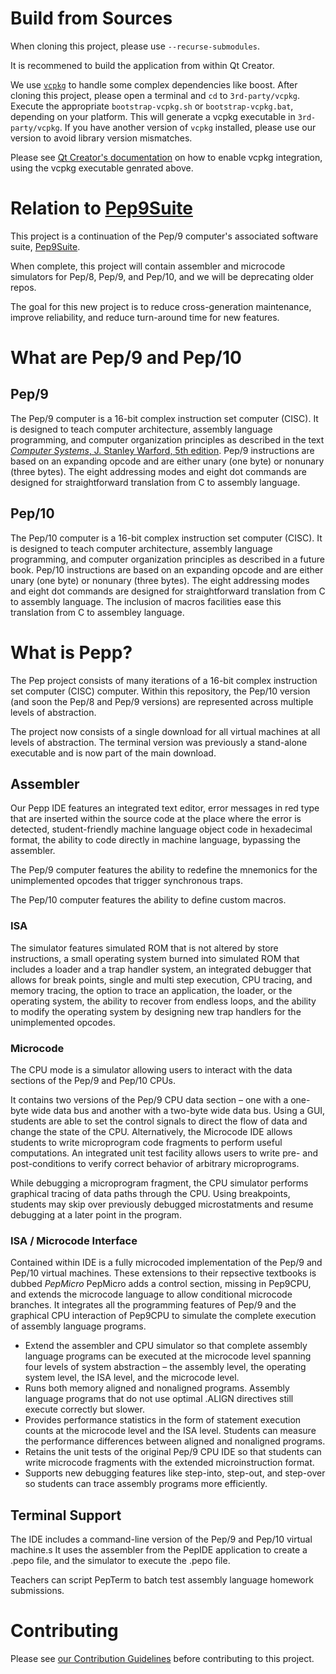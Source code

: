 # Build from Sources
When cloning this project, please use `--recurse-submodules`.

It is recommened to build the application from within Qt Creator.

We use [`vcpkg`](https://github.com/microsoft/vcpkg) to handle some complex dependencies like boost.
After cloning this project, please open a terminal and `cd` to `3rd-party/vcpkg`.
Execute the appropriate `bootstrap-vcpkg.sh` or `bootstrap-vcpkg.bat`, depending on your platform.
This will generate a vcpkg executable in `3rd-party/vcpkg`.
If you have another version of `vcpkg` installed, please use our version to avoid library version mismatches.

Please see [Qt Creator's documentation](https://doc.qt.io/qtcreator/creator-vcpkg.html) on how to enable vcpkg integration, using the vcpkg executable genrated above.

# Relation to [Pep9Suite](https://github.com/StanWarford/pep9suite)
This project is a continuation of the Pep/9 computer's associated software suite, [Pep9Suite](https://github.com/StanWarford/pep9suite).

When complete, this project will contain assembler and microcode simulators for Pep/8, Pep/9, and Pep/10, and we will be deprecating older repos.

The goal for this new project is to reduce cross-generation maintenance, improve reliability, and reduce turn-around time for new features.


# What are Pep/9 and Pep/10
## Pep/9
The Pep/9 computer is a 16-bit complex instruction set computer (CISC).
It is designed to teach computer architecture, assembly language programming, and computer organization principles as described in the text [_Computer Systems_, J. Stanley Warford, 5th edition](http://computersystemsbook.com/5th-edition/).
Pep/9 instructions are based on an expanding opcode and are either unary (one byte) or nonunary (three bytes).
The eight addressing modes and eight dot commands are designed for straightforward translation from C to assembly language.

## Pep/10
The Pep/10 computer is a 16-bit complex instruction set computer (CISC). 
It is designed to teach computer architecture, assembly language programming, and computer organization principles as described in a future book. 
Pep/10 instructions are based on an expanding opcode and are either unary (one byte) or nonunary (three bytes). 
The eight addressing modes and eight dot commands are designed for straightforward translation from C to assembly language.
The inclusion of macros facilities ease this translation from C to assembley language.

# What is Pepp?
The Pep project consists of many iterations of a 16-bit complex instruction set computer (CISC) computer.
Within this repository, the Pep/10 version (and soon the Pep/8 and Pep/9 versions) are represented across multiple levels of abstraction.

The project now consists of a single download for all virtual machines at all levels of abstraction.
The terminal version was previously a stand-alone executable and is now part of the main download.

## Assembler
Our Pepp IDE features an integrated text editor, error messages in red type that are inserted within the source code at the place where the error is detected, student-friendly machine language object code in hexadecimal format, the ability to code directly in machine language, bypassing the assembler.

The Pep/9 computer features the ability to redefine the mnemonics for the unimplemented opcodes that trigger synchronous traps.

The Pep/10 computer features the ability to define custom macros.

### ISA
The simulator features simulated ROM that is not altered by store instructions, a small operating system burned into simulated ROM that includes a loader and a trap handler system, an integrated debugger that allows for break points, single and multi step execution, CPU tracing, and memory tracing, the option to trace an application, the loader, or the operating system, the ability to recover from endless loops, and the ability to modify the operating system by designing new trap handlers for the unimplemented opcodes.

### Microcode
The CPU mode is a simulator allowing users to interact with the data sections of the Pep/9 and Pep/10 CPUs.

It contains two versions of the Pep/9 CPU data section &ndash; one with a one-byte wide data bus and another with a two-byte wide data bus. Using a GUI, students are able to set the control signals to direct the flow of data and change the state of the CPU. Alternatively, the Microcode IDE allows students to write microprogram code fragments to perform useful computations. An integrated unit test facility allows users to write pre- and post-conditions to verify correct behavior of arbitrary microprograms.

While debugging a microprogram fragment, the CPU simulator performs graphical tracing of data paths through the CPU. Using breakpoints, students may skip over previously debugged microstatments and resume debugging at a later point in the program.

### ISA / Microcode Interface
Contained within IDE is a fully microcoded implementation of the Pep/9 and Pep/10 virtual machines.
These extensions to their repsective textbooks is dubbed *PepMicro*
PepMicro adds a control section, missing in Pep9CPU, and extends the microcode language to allow conditional microcode branches.
It integrates all the programming features of Pep/9 and the graphical CPU interaction of Pep9CPU to simulate the complete execution of assembly language programs.

* Extend the assembler and CPU simulator so that complete assembly language programs can be executed at the microcode level spanning four levels of system abstraction &ndash; the assembly level, the operating system level, the ISA level, and the microcode level.
* Runs both memory aligned and nonaligned programs. Assembly language programs that do not use optimal .ALIGN directives still execute correctly but slower.
* Provides performance statistics in the form of statement execution counts at the microcode level and the ISA level. Students can measure the performance differences between aligned and nonaligned programs.
* Retains the unit tests of the original Pep/9 CPU IDE so that students can write microcode fragments with the extended microinstruction format.
* Supports new debugging features like step-into, step-out, and step-over so students can trace assembly programs more efficiently.

## Terminal Support
The IDE includes a command-line version of the Pep/9 and Pep/10 virtual machine.s
It uses the assembler from the PepIDE application to create a .pepo file, and the simulator to execute the .pepo file.

Teachers can script PepTerm to batch test assembly language homework submissions. 

# Contributing
Please see [our Contribution Guidelines](CONTRIBUTING.md) before contributing to this project.

